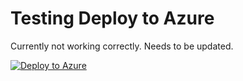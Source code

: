 # Testing Deploy to Azure 

Currently not working correctly. Needs to be updated.

[![Deploy to Azure](http://azuredeploy.net/deploybutton.png)](https://azuredeploy.net/)